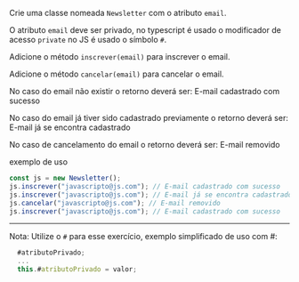 Crie uma classe nomeada `Newsletter` com o atributo `email`.

O atributo `email` deve ser privado, no typescript é usado o modificador de acesso `private` no JS é usado o símbolo `#`.

Adicione o método `inscrever(email)` para inscrever o email.

Adicione o método `cancelar(email)` para cancelar o email.

No caso do email não existir o retorno deverá ser: E-mail cadastrado com sucesso

No caso do email já tiver sido cadastrado previamente o retorno deverá ser: E-mail já se encontra cadastrado

No caso de cancelamento do email o retorno deverá ser: E-mail removido

exemplo de uso

```js
const js = new Newsletter();
js.inscrever("javascripto@js.com"); // E-mail cadastrado com sucesso
js.inscrever("javascripto@js.com"); // E-mail já se encontra cadastrado
js.cancelar("javascripto@js.com"); // E-mail removido
js.inscrever("javascripto@js.com"); // E-mail cadastrado com sucesso
```

---

Nota: Utilize o `#` para esse exercício, exemplo simplificado de uso com #:

```js
  #atributoPrivado;
  ...
  this.#atributoPrivado = valor;
```
